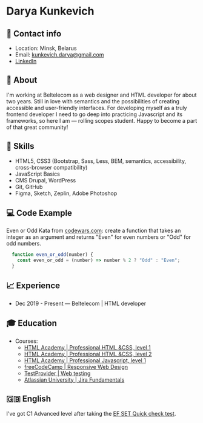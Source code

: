 # Darya Kunkevich

## 📡 Contact info
* Location: Minsk, Belarus
* Email: <kunkevich.darya@gmail.com>
* [LinkedIn](https://www.linkedin.com/in/darya-drazdouskaya-258297b5/)

## 💭 About
I'm working at Beltelecom as a web designer and HTML developer for about two years. Still in love with semantics and the possibilities of creating accessible and user-friendly interfaces. 
For developing myself as a truly frontend developer I need to go deep into practicing Javascript and its frameworks, so here I am — rolling scopes student. 
Happy to become a part of that great community!

## 💪 Skills
* HTML5, CSS3 (Bootstrap, Sass, Less, BEM, semantics, accessibility, cross-browser compatibility)
* JavaScript Basics
* CMS Drupal, WordPress
* Git, GitHub
* Figma, Sketch, Zeplin, Adobe Photoshop

## 💻 Code Example
Even or Odd Kata from [codewars.com](https://www.codewars.com/kata/53da3dbb4a5168369a0000fe): create a function that takes an integer as an argument and returns "Even" for even numbers or "Odd" for odd numbers.
```Javascript
  function even_or_odd(number) {
    const even_or_odd = (number) => number % 2 ? "Odd" : "Even";
  }
```

## 📈 Experience
* Dec 2019 - Present — Beltelecom | HTML developer

## 🎓 Education
* Courses:
  * [HTML Academy | Professional HTML &CSS, level 1](https://assets.htmlacademy.ru/certificates/intensive/107/896583.pdf?1553674731&_ga=2.74309586.1178568861.1626437427-322172810.1626437427)
  * [HTML Academy | Professional HTML &CSS, level 2](https://assets.htmlacademy.ru/certificates/intensive/113/896583.pdf?1560940891&_ga=2.74309586.1178568861.1626437427-322172810.1626437427)
  * [HTML Academy | Professional Javascript, level 1](https://assets.htmlacademy.ru/certificates/intensive/119/896583.pdf?1565557070&_ga=2.74309586.1178568861.1626437427-322172810.1626437427)
  * [freeCodeCamp | Responsive Web Design](https://www.freecodecamp.org/certification/darya-d/responsive-web-design)
  * [TestProvider | Web testing](https://testprovider.com/ru/search-certificate/tp22374473)
  * [Atlassian University | Jira Fundamentals](https://university.atlassian.com/student/award/fJigthH8yeDPJLxkbQUpoTHY)

## 🇬🇧 English
I've got C1 Advanced level after taking the [EF SET Quick check test](https://prnt.sc/1sk6sva). 